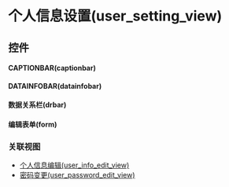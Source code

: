 # 个人信息设置(user_setting_view)  <!-- {docsify-ignore-all} -->



## 控件
#### CAPTIONBAR(captionbar)
#### DATAINFOBAR(datainfobar)
#### 数据关系栏(drbar)
#### 编辑表单(form)


### 关联视图
  * [个人信息编辑(user_info_edit_view)](app/view/user_info_edit_view)
  * [密码变更(user_password_edit_view)](app/view/user_password_edit_view)

<script>
 const { createApp } = Vue
  createApp({
    data() {
      return {

      }
    }
  }).use(ElementPlus).mount('#app')
</script>
